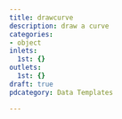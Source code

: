 ```yaml
---
title: drawcurve
description: draw a curve
categories:
- object
inlets:
  1st: {}
outlets:
  1st: {}
draft: true
pdcategory: Data Templates

---
```


